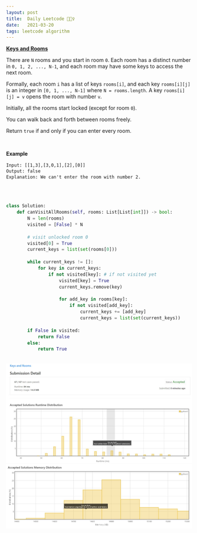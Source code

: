 ```yaml
---
layout: post
title:  Daily Leetcode 🙋🏻‍♀️
date:   2021-03-20
tags: leetcode algorithm 
---
```


<b><a href='https://leetcode.com/explore/challenge/card/march-leetcoding-challenge-2021/590/week-3-march-15th-march-21st/3677/' target='_blank'> Keys and Rooms </a></b>

There are ```N``` rooms and you start in room ```0```.  Each room has a distinct number in ```0, 1, 2, ..., N-1```, and each room may have some keys to access the next room. 

Formally, each room ```i``` has a list of keys ```rooms[i]```, and each key ```rooms[i][j]``` is an integer in ```[0, 1, ..., N-1]``` where ```N = rooms.length```.  A key ```rooms[i][j] = v``` opens the room with number ```v```.

Initially, all the rooms start locked (except for room ```0```). 

You can walk back and forth between rooms freely.

Return ```true``` if and only if you can enter every room.

<br>

<b>Example</b>
<br>
```
Input: [[1,3],[3,0,1],[2],[0]]
Output: false
Explanation: We can't enter the room with number 2.
```

<br>
<br>

```python
class Solution:
    def canVisitAllRooms(self, rooms: List[List[int]]) -> bool:
        N = len(rooms)
        visited = [False] * N 
        
        # visit unlocked room 0 
        visited[0] = True
        current_keys = list(set(rooms[0]))
        
        while current_keys != []:
            for key in current_keys:
                if not visited[key]: # if not visited yet 
                    visited[key] = True
                    current_keys.remove(key)
                    
                    for add_key in rooms[key]:
                        if not visited[add_key]:
                            current_keys += [add_key]
                            current_keys = list(set(current_keys))

        if False in visited:
            return False
        else:
            return True
```

<br>
<img src="https://github.com/yeounyi/yeounyi.github.io/blob/master/assets/img/0320.JPG?raw=true">
<img src="https://github.com/yeounyi/yeounyi.github.io/blob/master/assets/img/0320(2).JPG?raw=true">
<br>

